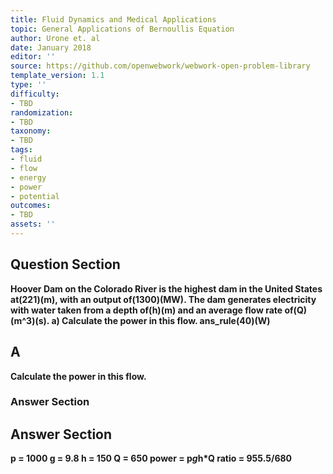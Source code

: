 ```yaml
---
title: Fluid Dynamics and Medical Applications
topic: General Applications of Bernoullis Equation
author: Urone et. al
date: January 2018
editor: ''
source: https://github.com/openwebwork/webwork-open-problem-library
template_version: 1.1
type: ''
difficulty:
- TBD
randomization:
- TBD
taxonomy:
- TBD
tags:
- fluid
- flow
- energy
- power
- potential
outcomes:
- TBD
assets: ''
---
```


## Question Section 

<b>
Hoover Dam on the Colorado River is the highest dam in the United States at(221)(m), with an output of(1300)(MW). The dam generates electricity with water taken from a depth of(h)(m) and an average flow rate of(Q)(m^3)(s). 
a) Calculate the power in this flow. 
ans_rule(40)(W)

## A
Calculate the power in this flow. 
### Answer Section


## Answer Section

p = 1000
g = 9.8
h = 150
Q = 650
power = p*g*h*Q
ratio = 955.5/680